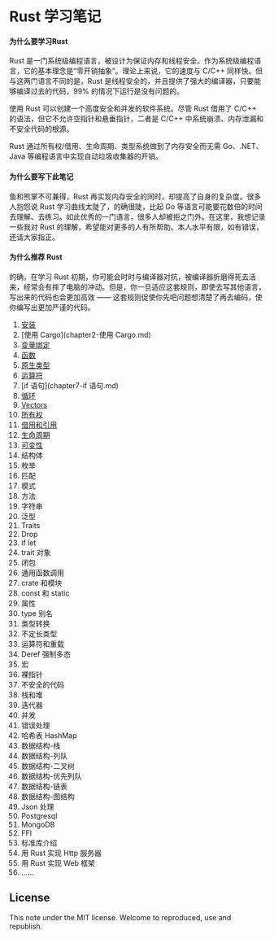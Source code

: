 Rust 学习笔记
=============

#### 为什么要学习Rust

Rust 是一门系统级编程语言，被设计为保证内存和线程安全。作为系统级编程语言，它的基本理念是“零开销抽象”。理论上来说，它的速度与 C/C++ 同样快。但与这两门语言不同的是，Rust 是线程安全的，并且提供了强大的编译器，只要能够编译过去的代码，99% 的情况下运行是没有问题的。  

使用 Rust 可以创建一个高度安全和并发的软件系统。尽管 Rust 借用了 C/C++ 的语法，但它不允许空指针和悬垂指针，二者是 C/C++ 中系统崩溃、内存泄漏和不安全代码的根源。  

Rust 通过所有权/借用、生命周期、类型系统做到了内存安全而无需 Go、.NET、Java 等编程语言中实现自动垃圾收集器的开销。  

#### 为什么要写下此笔记

鱼和熊掌不可兼得，Rust 再实现内存安全的同时，却提高了自身的复杂度。很多人抱怨说 Rust 学习曲线太陡了，的确很陡，比起 Go 等语言可能要花数倍的时间去理解、去练习。如此优秀的一门语言，很多人却被拒之门外。在这里，我想记录一些我对 Rust 的理解，希望能对更多的人有所帮助。本人水平有限，如有错误，还请大家指正。

#### 为什么推荐 Rust

的确，在学习 Rust 初期，你可能会时时与编译器对抗，被编译器折磨得死去活来，经常会有摔了电脑的冲动。但是，你一旦适应这套规则，即使去写其他语言，写出来的代码也会更加高效 —— 这套规则促使你先吧问题想清楚了再去编码，使你编写出更加严谨的代码。

1. [安装](chapter1-安装.md)
2. [使用 Cargo](chapter2-使用 Cargo.md)
3. [变量绑定](chapter3-变量绑定.md)
4. [函数](chapter4-函数.md)
5. [原生类型](chapter5-原生类型.md)
6. [运算符](chapter6-运算符.md)
7. [if 语句](chapter7-if 语句.md)
8. [循环](chapter8-循环.md)
9. [Vectors](chapter9-Vectors.md)
10. [所有权](chapter10-所有权.md)
11. [借用和引用](chapter11-借用和引用.md)
12. [生命周期](chapter12-生命周期.md)
13. [可变性](chapter13-可变性.md)
14. 结构体
15. 枚举
16. 匹配
17. 模式
18. 方法
19. 字符串
20. 泛型
21. Traits
22. Drop
23. if let
24. trait 对象
25. 闭包
26. 通用函数调用
27. crate 和模块
28. const 和 static
29. 属性
30. type 别名
31. 类型转换
32. 不定长类型
33. 运算符和重载
34. Deref 强制多态
35. 宏
36. 裸指针
37. 不安全的代码
38. 栈和堆
39. 迭代器
40. 并发
41. 错误处理
42. 哈希表 HashMap
43. 数据结构-栈
44. 数据结构-列队
45. 数据结构-二叉树
46. 数据结构-优先列队
47. 数据结构-链表
48. 数据结构-图结构
49. Json 处理
50. Postgresql
51. MongoDB
52. FFI
53. 标准库介绍
54. 用 Rust 实现 Http 服务器
55. 用 Rust 实现 Web 框架
56. ……

License
-------
This note under the MIT license. Welcome to reproduced, use and republish.

